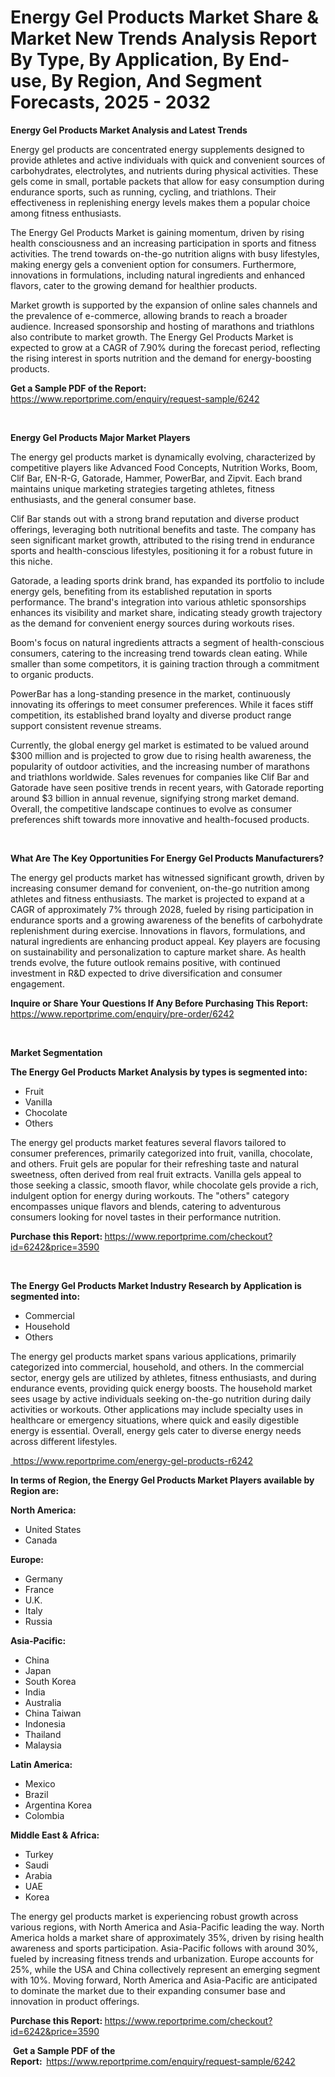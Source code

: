 <p><h1>Energy Gel Products Market Share & Market New Trends Analysis Report By Type, By Application, By End-use, By Region, And Segment Forecasts, 2025 - 2032</h1></p><p><strong>Energy Gel Products Market Analysis and Latest Trends</strong></p>
<p><p>Energy gel products are concentrated energy supplements designed to provide athletes and active individuals with quick and convenient sources of carbohydrates, electrolytes, and nutrients during physical activities. These gels come in small, portable packets that allow for easy consumption during endurance sports, such as running, cycling, and triathlons. Their effectiveness in replenishing energy levels makes them a popular choice among fitness enthusiasts.</p><p>The Energy Gel Products Market is gaining momentum, driven by rising health consciousness and an increasing participation in sports and fitness activities. The trend towards on-the-go nutrition aligns with busy lifestyles, making energy gels a convenient option for consumers. Furthermore, innovations in formulations, including natural ingredients and enhanced flavors, cater to the growing demand for healthier products. </p><p>Market growth is supported by the expansion of online sales channels and the prevalence of e-commerce, allowing brands to reach a broader audience. Increased sponsorship and hosting of marathons and triathlons also contribute to market growth. The Energy Gel Products Market is expected to grow at a CAGR of 7.90% during the forecast period, reflecting the rising interest in sports nutrition and the demand for energy-boosting products.</p></p>
<p><strong>Get a Sample PDF of the Report:&nbsp;</strong> <a href="https://www.reportprime.com/enquiry/request-sample/6242?utm_campaign=4602&utm_medium=2&utm_source=Github&utm_content=ia&utm_term=15052025&utm_id=energy-gel-products">https://www.reportprime.com/enquiry/request-sample/6242</a></p>
<p>&nbsp;</p>
<p><strong>Energy Gel Products Major Market Players</strong></p>
<p><p>The energy gel products market is dynamically evolving, characterized by competitive players like Advanced Food Concepts, Nutrition Works, Boom, Clif Bar, EN-R-G, Gatorade, Hammer, PowerBar, and Zipvit. Each brand maintains unique marketing strategies targeting athletes, fitness enthusiasts, and the general consumer base.</p><p>Clif Bar stands out with a strong brand reputation and diverse product offerings, leveraging both nutritional benefits and taste. The company has seen significant market growth, attributed to the rising trend in endurance sports and health-conscious lifestyles, positioning it for a robust future in this niche.</p><p>Gatorade, a leading sports drink brand, has expanded its portfolio to include energy gels, benefiting from its established reputation in sports performance. The brand's integration into various athletic sponsorships enhances its visibility and market share, indicating steady growth trajectory as the demand for convenient energy sources during workouts rises.</p><p>Boom's focus on natural ingredients attracts a segment of health-conscious consumers, catering to the increasing trend towards clean eating. While smaller than some competitors, it is gaining traction through a commitment to organic products.</p><p>PowerBar has a long-standing presence in the market, continuously innovating its offerings to meet consumer preferences. While it faces stiff competition, its established brand loyalty and diverse product range support consistent revenue streams.</p><p>Currently, the global energy gel market is estimated to be valued around $300 million and is projected to grow due to rising health awareness, the popularity of outdoor activities, and the increasing number of marathons and triathlons worldwide. Sales revenues for companies like Clif Bar and Gatorade have seen positive trends in recent years, with Gatorade reporting around $3 billion in annual revenue, signifying strong market demand. Overall, the competitive landscape continues to evolve as consumer preferences shift towards more innovative and health-focused products.</p></p>
<p>&nbsp;</p>
<p><strong>What Are The Key Opportunities For Energy Gel Products Manufacturers?</strong></p>
<p><p>The energy gel products market has witnessed significant growth, driven by increasing consumer demand for convenient, on-the-go nutrition among athletes and fitness enthusiasts. The market is projected to expand at a CAGR of approximately 7% through 2028, fueled by rising participation in endurance sports and a growing awareness of the benefits of carbohydrate replenishment during exercise. Innovations in flavors, formulations, and natural ingredients are enhancing product appeal. Key players are focusing on sustainability and personalization to capture market share. As health trends evolve, the future outlook remains positive, with continued investment in R&D expected to drive diversification and consumer engagement.</p></p>
<p><strong>Inquire or Share Your Questions If Any Before Purchasing This Report:</strong> <a href="https://www.reportprime.com/enquiry/pre-order/6242?utm_campaign=4602&utm_medium=2&utm_source=Github&utm_content=ia&utm_term=15052025&utm_id=energy-gel-products">https://www.reportprime.com/enquiry/pre-order/6242</a></p>
<p>&nbsp;</p>
<p><strong>Market Segmentation</strong></p>
<p><strong>The Energy Gel Products Market Analysis by types is segmented into:</strong></p>
<p><ul><li>Fruit</li><li>Vanilla</li><li>Chocolate</li><li>Others</li></ul></p>
<p><p>The energy gel products market features several flavors tailored to consumer preferences, primarily categorized into fruit, vanilla, chocolate, and others. Fruit gels are popular for their refreshing taste and natural sweetness, often derived from real fruit extracts. Vanilla gels appeal to those seeking a classic, smooth flavor, while chocolate gels provide a rich, indulgent option for energy during workouts. The "others" category encompasses unique flavors and blends, catering to adventurous consumers looking for novel tastes in their performance nutrition.</p></p>
<p><strong>Purchase this Report:&nbsp;</strong><a href="https://www.reportprime.com/checkout?id=6242&price=3590&utm_campaign=4602&utm_medium=2&utm_source=Github&utm_content=ia&utm_term=15052025&utm_id=energy-gel-products">https://www.reportprime.com/checkout?id=6242&price=3590</a></p>
<p>&nbsp;</p>
<p><strong>The Energy Gel Products Market Industry Research by Application is segmented into:</strong></p>
<p><ul><li>Commercial</li><li>Household</li><li>Others</li></ul></p>
<p><p>The energy gel products market spans various applications, primarily categorized into commercial, household, and others. In the commercial sector, energy gels are utilized by athletes, fitness enthusiasts, and during endurance events, providing quick energy boosts. The household market sees usage by active individuals seeking on-the-go nutrition during daily activities or workouts. Other applications may include specialty uses in healthcare or emergency situations, where quick and easily digestible energy is essential. Overall, energy gels cater to diverse energy needs across different lifestyles.</p></p>
<p><a href="https://www.reportprime.com/energy-gel-products-r6242?utm_campaign=4602&utm_medium=2&utm_source=Github&utm_content=ia&utm_term=15052025&utm_id=energy-gel-products">&nbsp;https://www.reportprime.com/energy-gel-products-r6242</a></p>
<p><strong>In terms of Region, the Energy Gel Products Market Players available by Region are:</strong></p>
<p>
    <p> <strong> North America: </strong>
        <ul>
            <li>United States</li>
            <li>Canada</li>
        </ul>
        </p> 
    <p> <strong> Europe: </strong>
        <ul>
            <li>Germany</li>
            <li>France</li>
            <li>U.K.</li>
            <li>Italy</li>
            <li>Russia</li>
        </ul>
        </p> 
    <p> <strong> Asia-Pacific: </strong>
        <ul>
            <li>China</li>
            <li>Japan</li>
            <li>South Korea</li>
            <li>India</li>
            <li>Australia</li>
            <li>China Taiwan</li>
            <li>Indonesia</li>
            <li>Thailand</li>
            <li>Malaysia</li>
        </ul>
        </p> 
    <p> <strong> Latin America: </strong>
        <ul>
            <li>Mexico</li>
            <li>Brazil</li>
            <li>Argentina Korea</li>
            <li>Colombia</li>
        </ul>
        </p> 
    <p> <strong> Middle East & Africa: </strong>
        <ul>
            <li>Turkey</li>
            <li>Saudi</li>
            <li>Arabia</li>
            <li>UAE</li>
            <li>Korea</li>
        </ul>
    </p>
    </p>
<p><p>The energy gel products market is experiencing robust growth across various regions, with North America and Asia-Pacific leading the way. North America holds a market share of approximately 35%, driven by rising health awareness and sports participation. Asia-Pacific follows with around 30%, fueled by increasing fitness trends and urbanization. Europe accounts for 25%, while the USA and China collectively represent an emerging segment with 10%. Moving forward, North America and Asia-Pacific are anticipated to dominate the market due to their expanding consumer base and innovation in product offerings.</p></p>
<p><strong>Purchase this Report: </strong><a href="https://www.reportprime.com/checkout?id=6242&price=3590&utm_campaign=4602&utm_medium=2&utm_source=Github&utm_content=ia&utm_term=15052025&utm_id=energy-gel-products">https://www.reportprime.com/checkout?id=6242&price=3590</a></p>
<p>&nbsp;<strong>Get a Sample PDF of the Report:&nbsp;&nbsp;</strong><a href="https://www.reportprime.com/enquiry/request-sample/6242?utm_campaign=4602&utm_medium=2&utm_source=Github&utm_content=ia&utm_term=15052025&utm_id=energy-gel-products">https://www.reportprime.com/enquiry/request-sample/6242</a></p>
<p><strong></strong></p>
<p><p></p><p></p><p></p></p>